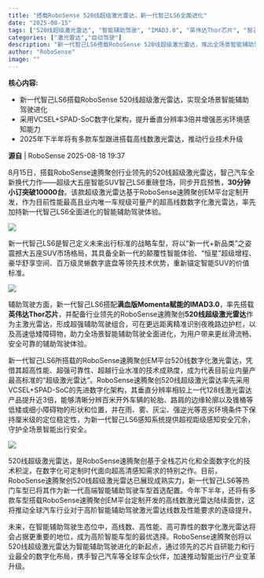 ```yaml
---
title: "搭载RoboSense 520线超级激光雷达，新一代智己LS6全面进化"
date: "2025-08-15"
tags: ["520线超级激光雷达", "智能辅助驾驶", "IMAD3.0", "英伟达Thor芯片", "智己LS6"]
categories: ["激光雷达","自动驾驶"]
description: "新一代智己LS6搭载RoboSense 520线超级激光雷达，推出全场景智能辅助驾驶体验，引领智能SUV技术革新。"
author: "RoboSense"
image: ""
---
```


**核心内容:**
- 新一代智己LS6搭载RoboSense 520线超级激光雷达，实现全场景智能辅助驾驶进化
- 采用VCSEL+SPAD-SoC数字化架构，提升垂直分辨率3倍并增强恶劣环境感知能力
- 2025年下半年将有多款车型跟进搭载高线数激光雷达，推动行业技术升级

**源自** | RoboSense 2025-08-18 19:37

8月15日，搭载RoboSense速腾聚创行业领先的520线超级激光雷达，智己汽车全新换代力作——超级大五座智能SUV智己LS6重磅登场，同步开启预售，**30分钟小订突破10000台**。该款超级激光雷达基于RoboSense速腾聚创EM平台定制开发，作为目前性能最高且业内唯一车规级可量产的超高线数数字化激光雷达，率先加持新一代智己LS6全面进化的智能辅助驾驶体验。


![](https://ai.programnotes.cn/img/ai/eb428ac7220f60ec859a04c2df88d09f.jpeg)


新一代智己LS6是智己定义未来出行标准的战略车型，将以“新一代+新品类”之姿震撼大五座SUV市场格局，其具备全新一代的颠覆性智能体验、“恒星”超级增程、豪华舒享空间、百万级灵蜥数字底盘等领先技术优势，重新锚定智能SUV的价值标准。


![](https://ai.programnotes.cn/img/ai/4ea7a8cf205adf8774187e6a49449fc7.jpeg)


辅助驾驶方面，新一代智己LS6搭配**满血版Momenta赋能的IMAD3.0**，率先搭载**英伟达Thor芯片**，并配备行业领先的RoboSense速腾聚创**520线超级激光雷达**作为主激光雷达，形成超强辅助驾驶组合，可在更远距离精准识别夜晚路边护栏，以及高速低矮障碍物，助力全场景智能辅助驾驶全面进化，为用户带来更丝滑流畅、安全可靠的辅助驾驶体验。


新一代智己LS6所搭载的RoboSense速腾聚创EM平台520线数字化激光雷达，凭借其超高性能、超强可靠性、超越行业水准的技术成熟度，成为代表目前业内量产最高标准的“超级激光雷达”。RoboSense速腾聚创520线超级激光雷达率先采用VCSEL+SPAD-SoC的先进数字化架构，其垂直分辨率相较上一代128线激光雷达产品提升近3倍，能够清晰分辨百米开外车辆的轮胎、路肩的边缘轮廓以及锥桶等低矮或细小障碍物的形状和位置，并在雨、雾、灰尘、强逆光等恶劣环境条件下保持厘米级的定位稳定性，为新一代智己LS6感知系统提供超视距级感知安全冗余，守护全场景智能出行安全。


![](https://ai.programnotes.cn/img/ai/ff17842c6717630ef737ed811d4941c1.jpeg)


520线超级激光雷达，是RoboSense速腾聚创基于全栈芯片化和全面数字化的技术积淀，在数字化可定制时代面向超高清感知需求的特别之作。目前，RoboSense速腾聚创520线超级激光雷达已展现成熟实力，新一代智己LS6等热门车型已将其作为新一代高端智能辅助驾驶车型首选配置。今年下半年，还将有多款车型搭载RoboSense速腾聚创EM平台定制开发的高线数激光雷达陆续面世，这将推动全球汽车行业对于高阶智能辅助驾驶激光雷达线数及性能要求的逐级提升。


未来，在智能辅助驾驶生态位中，高线数、高性能、高可靠性的数字化激光雷达将会占据更重要的地位，成为高阶智能车型的最优选择。RoboSense速腾聚创将以520线超级激光雷达为智能辅助驾驶进化的新起点，通过领先的芯片自研能力和行业最全的数字化布局，携手智己汽车等全球车企伙伴，加速推动智能出行产业变革升级。



